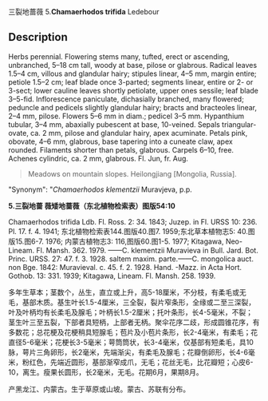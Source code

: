 三裂地蔷薇
5.**Chamaerhodos trifida** Ledebour

## Description
Herbs perennial. Flowering stems many, tufted, erect or ascending, unbranched, 5–18 cm tall, woody at base, pilose or glabrous. Radical leaves 1.5–4 cm, villous and glandular hairy; stipules linear, 4–5 mm, margin entire; petiole 1.5–2 cm; leaf blade once 3-parted; segments linear, entire or 2- or 3-sect; lower cauline leaves shortly petiolate, upper ones sessile; leaf blade 3–5-fid. Inflorescence paniculate, dichasially branched, many flowered; peduncle and pedicels slightly glandular hairy; bracts and bracteoles linear, 2–4 mm, pilose. Flowers 5–6 mm in diam.; pedicel 3–5 mm. Hypanthium tubular, 3–4 mm, abaxially pubescent at base, 10-veined. Sepals triangular-ovate, ca. 2 mm, pilose and glandular hairy, apex acuminate. Petals pink, obovate, 4–6 mm, glabrous, base tapering into a cuneate claw, apex rounded. Filaments shorter than petals, glabrous. Carpels 6–10, free. Achenes cylindric, ca. 2 mm, glabrous. Fl. Jun, fr. Aug.


> Meadows on mountain slopes.  Heilongjiang [Mongolia, Russia].

  "Synonym": "*Chamaerhodos klementzii* Muravjeva, p.p.

**5.三裂地蔷 薇矮地蔷薇（东北植物检索表）图版54:10**

Chamaerhodos trifida Ldb. Fl. Ross. 2: 34. 1843; Juzep. in Fl. URSS 10: 236. Pl. 17. f. 4. 1941; 东北植物检索表144.图版40.图7. 1959;东北草本植物志5: 40.图版15.图6-7. 1976; 内蒙古植物志3: 116,图版60.图1-5. 1977; Kitagawa, Neo-Lineam. Fl. Mansh. 362. 1979. ——C. klementzii Muravieva in Bull. Jard. Bot. Princ. URSS. 27: 47. f. 3. 1928. saltem maxim. parte.——C. mongolica auct. non Bge. 1842: Muravieval. c. 45. f. 2. 1928. Hand. -Mazz. in Acta Hort. Gothob. 13: 331. 1939; Kitagawa, Lineam. Fl. Mansh. 258. 1939.

多年生草本；茎数个，丛生，直立或上升，高5-18厘米，不分枝，有柔毛或无毛，基部木质。基生叶长1.5-4厘米，三全裂，裂片窄条形，全缘或二至三深裂，叶及叶柄均有长柔毛及腺毛；叶柄长1.5-2厘米；托叶条形，长4-5毫米，不裂；茎生叶三至五裂，下部者具短柄，上部者无柄。聚伞花序二歧，形成圆锥花序，有多数花；总花梗及花梗稍具短腺毛；苞片及小苞片条形，长2-4毫米，有柔毛；花直径5-6毫米；花梗长3-5毫米；萼筒筒状，长3-4毫米，仅基部有短柔毛，具10脉，萼片三角卵形，长2毫米，先端渐尖，有柔毛及腺毛；花瓣倒卵形，长4-6毫米，粉红色，先端近圆形，基部渐窄成爪，无毛；花丝无毛，比花瓣短；心皮6-10，离生。瘦果长圆形，长2毫米，无毛。花期6月，果期8月。

产黑龙江、内蒙古。生于草原或山坡。蒙古、苏联有分布。
